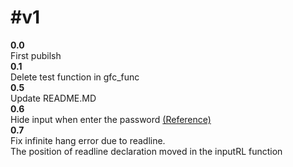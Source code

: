 #v1
=============
**0.0**  
First pubilsh  
**0.1**  
Delete test function in gfc_func  
**0.5**  
Update README.MD  
**0.6**  
Hide input when enter the password [(Reference)](https://stackoverflow.com/questions/24037545/how-to-hide-password-in-the-nodejs-console)  
**0.7**  
Fix infinite hang error due to readline.  
The position of readline declaration moved in the inputRL function
